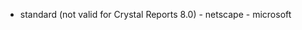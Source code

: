 - standard (not valid for Crystal Reports 8.0)
                    - netscape
                    - microsoft